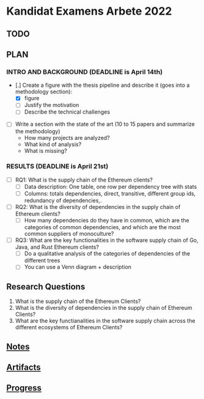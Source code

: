 # Kandidat Examens Arbete 2022

## TODO

## PLAN
### INTRO AND BACKGROUND (DEADLINE is April 14th)
- [.] Create a figure with the thesis pipeline and describe it (goes into a methodology section):
    - [X] figure
    - [ ] Justify the motivation
    - [ ] Describe the technical challenges
- [ ] Write a section with the state of the art (10 to 15 papers and summarize the methodology)
    - How many projects are analyzed?
    - What kind of analysis?
    - What is missing?

### RESULTS (DEADLINE is April 21st)
- [ ] RQ1: What is the supply chain of the Ethereum clients?
    - [ ]  Data description: One table, one row per dependency tree with stats
    - [ ] Columns: totals dependencies, direct, transitive, different group ids, redundancy of dependencies,.
- [ ] RQ2: What is the diversity of dependencies in the supply chain of Ethereum clients?
    - [ ] How many dependencies do they have in common, which are the categories of common dependencies, and which are the most common suppliers of monoculture?
- [ ] RQ3: What are the key functionalities in the software supply chain of Go, Java, and Rust Ethereum clients?
    - [ ] Do a qualitative analysis of the categories of dependencies of the different trees
    - [ ] You can use a Venn diagram + description

## Research Questions
1. What is the supply chain of the Ethereum Clients?
2. What is the diversity of dependencies in the supply chain of Ethereum Clients?
3. What are the key functianalities in the software supply chain across the different ecosystems of Ethereum Clients?

## [Notes](notes/index)
## [Artifacts](artifacts/index)
## [Progress](progress/index)


